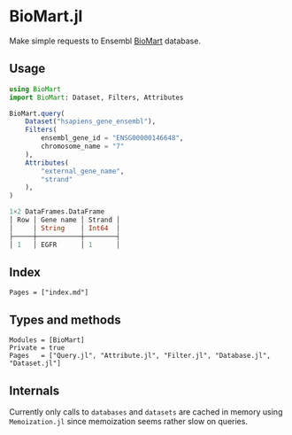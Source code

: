 # BioMart.jl

Make simple requests to Ensembl [BioMart](https://www.ensembl.org/info/data/biomart/index.html) database.

## Usage

```julia
using BioMart
import BioMart: Dataset, Filters, Attributes

BioMart.query(
    Dataset("hsapiens_gene_ensembl"),
    Filters(
        ensembl_gene_id = "ENSG00000146648", 
        chromosome_name = "7"
    ),
    Attributes(
        "external_gene_name",
        "strand"
    ),
)

1×2 DataFrames.DataFrame
│ Row │ Gene name │ Strand │
│     │ String    │ Int64  │
├─────┼───────────┼────────┤
│ 1   │ EGFR      │ 1      │
```

## Index

```@index
Pages = ["index.md"]
```

## Types and methods

```@autodocs
Modules = [BioMart]
Private = true
Pages   = ["Query.jl", "Attribute.jl", "Filter.jl", "Database.jl", "Dataset.jl"]
```

## Internals

Currently only calls to `databases` and `datasets` are cached in memory using `Memoization.jl`
since memoization seems rather slow on queries.

